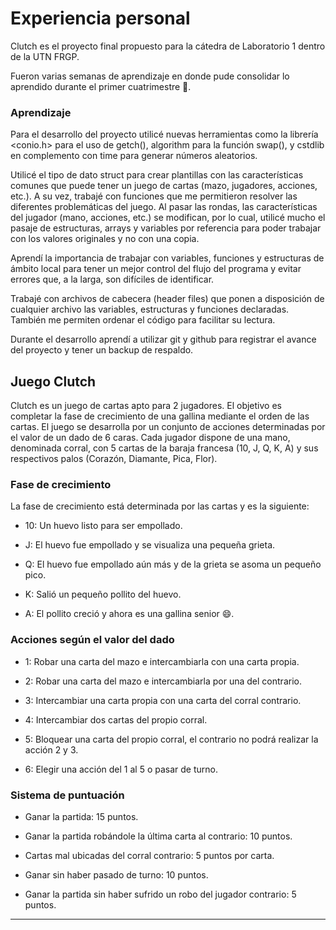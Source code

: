 
# Experiencia personal

Clutch es el proyecto final propuesto para la cátedra de Laboratorio 1 dentro de la UTN FRGP.

Fueron varias semanas de aprendizaje en donde pude consolidar lo aprendido durante el primer cuatrimestre 💪.

### Aprendizaje

Para el desarrollo del proyecto utilicé nuevas herramientas como la librería <conio.h> para el uso de getch(), algorithm para la función swap(), y cstdlib en complemento con time para generar números aleatorios.

Utilicé el tipo de dato struct para crear plantillas con las características comunes que puede tener un juego de cartas (mazo, jugadores, acciones, etc.). A su vez, trabajé con funciones que me permitieron resolver las diferentes problemáticas del juego. Al pasar las rondas, las características del jugador (mano, acciones, etc.) se modifican, por lo cual, utilicé mucho el pasaje de estructuras, arrays y variables por referencia para poder trabajar con los valores originales y no con una copia.

Aprendí la importancia de trabajar con variables, funciones y estructuras de ámbito local para tener un mejor control del flujo del programa y evitar errores que, a la larga, son difíciles de identificar.

Trabajé con archivos de cabecera (header files) que ponen a disposición de cualquier archivo las variables, estructuras y funciones declaradas. También me permiten ordenar el código para facilitar su lectura.

Durante el desarrollo aprendí a utilizar git y github para registrar el avance del proyecto y tener un backup de respaldo.

## Juego Clutch

Clutch es un juego de cartas apto para 2 jugadores. El objetivo es completar la fase de crecimiento de una gallina mediante el orden de las cartas. El juego se desarrolla por un conjunto de acciones determinadas por el valor de un dado de 6 caras. Cada jugador dispone de una mano, denominada corral, con 5 cartas de la baraja francesa (10, J, Q, K, A) y sus respectivos palos (Corazón, Diamante, Pica, Flor).

### Fase de crecimiento

La fase de crecimiento está determinada por las cartas y es la siguiente:

- 10: Un huevo listo para ser empollado.

- J: El huevo fue empollado y se visualiza una pequeña grieta.

- Q: El huevo fue empollado aún más y de la grieta se asoma un pequeño pico.

- K: Salió un pequeño pollito del huevo.

- A: El pollito creció y ahora es una gallina senior 😄.

### Acciones según el valor del dado

- 1: Robar una carta del mazo e intercambiarla con una carta propia.

- 2: Robar una carta del mazo e intercambiarla por una del contrario.

- 3: Intercambiar una carta propia con una carta del corral contrario.

- 4: Intercambiar dos cartas del propio corral.

- 5: Bloquear una carta del propio corral, el contrario no podrá realizar la acción 2 y 3.

- 6: Elegir una acción del 1 al 5 o pasar de turno.

### Sistema de puntuación

- Ganar la partida: 15 puntos.

- Ganar la partida robándole la última carta al contrario: 10 puntos.

- Cartas mal ubicadas del corral contrario: 5 puntos por carta.

- Ganar sin haber pasado de turno: 10 puntos.

- Ganar la partida sin haber sufrido un robo del jugador contrario: 5 puntos.

---

